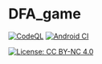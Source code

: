# DFA_game

[![CodeQL](https://github.com/Masrik-Dahir/automation/actions/workflows/codeql-analysis.yml/badge.svg)](https://github.com/Masrik-Dahir/automation/actions/workflows/codeql-analysis.yml) 
[![Android CI](https://github.com/Masrik-Dahir/automation/actions/workflows/android.yml/badge.svg)](https://github.com/Masrik-Dahir/automation/actions/workflows/android.yml)

[![License: CC BY-NC 4.0](https://licensebuttons.net/l/by-nc/4.0/80x15.png)](https://creativecommons.org/licenses/by-nc/4.0/)

